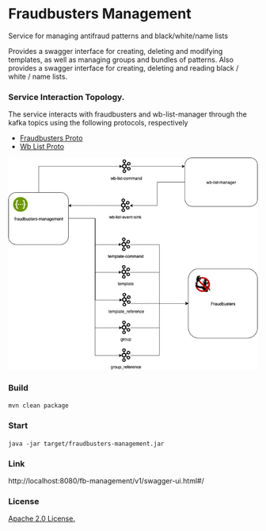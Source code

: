 # Fraudbusters Management

Service for managing antifraud patterns and black/white/name lists

Provides a swagger interface for creating, deleting and modifying templates, as well as managing groups and bundles of
patterns. Also provides a swagger interface for creating, deleting and reading black / white / name lists.

### Service Interaction Topology.

The service interacts with fraudbusters and wb-list-manager through the kafka topics using the following protocols,
respectively

- [Fraudbusters Proto](https://github.com/rbkmoney/fraudbusters-proto/blob/master/proto/fraudbusters.thrift)
- [Wb List Proto](https://github.com/rbkmoney/wb-list-proto/blob/master/proto/wb_list.thrift)

![alt text](images/fb-man.jpg)

### Build

```mvn clean package```

### Start

```java -jar target/fraudbusters-management.jar```

### Link

http://localhost:8080/fb-management/v1/swagger-ui.html#/

### License

[Apache 2.0 License.](/LICENSE)
